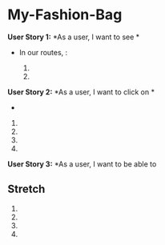 # My-Fashion-Bag

**User Story 1:** *As a user, I want to see *


- In our routes, :

  1. 
  2. 

**User Story 2:** *As a user, I want to click on *

- 

  1. 
  2.
  3. 
  4. 

**User Story 3:** *As a user, I want to be able to 



## Stretch

1.
2. 
3.
4. 
